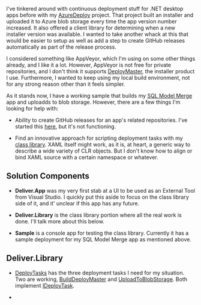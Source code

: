 I've tinkered around with continuous deployment stuff for .NET desktop apps before with my [AzureDeploy](https://github.com/adamosoftware/AzureDeploy) project. That project built an installer and uploaded it to Azure blob storage every time the app version number increased. It also offered a client library for determining when a new installer version was available. I wanted to take another whack at this that would be easier to setup as well as add a step to create GitHub releases automatically as part of the release process.

I considered something like AppVeyor, which I'm using on some other things already, and I like it a lot. However, AppVeyor is not free for private repositories, and I don't think it supports [DeployMaster](https://www.deploymaster.com/), the installer product I use. Furthermore, I wanted to keep using my local build environment, not for any strong reason other than it feels simpler.

As it stands now, I have a working sample that builds my [SQL Model Merge](https://aosoftware.net/Project/SqlModelMerge) app and uploadds to blob storage. However, there are a few things I'm looking for help with:

- Ability to create GitHub releases for an app's related repositories. I've started this [here](https://github.com/adamosoftware/Delivery/blob/master/Delivery.Library/DeployTasks/CreateGitHubRelease.cs), but it's not functioning.

- Find an innovative approach for scripting deployment tasks with my [class library](https://github.com/adamosoftware/Delivery/tree/master/Delivery.Library). XAML itself might work, as it is, at heart, a generic way to describe a wide variety of CLR objects. But I don't know how to align or bind XAML source with a certain namespace or whatever.

## Solution Components

- **Deliver.App** was my very first stab at a UI to be used as an External Tool from Visual Studio. I quickly put this aside to focus on the class library side of it, and it' unclear if this app has any future.

- **Deliver.Library** is the class library portion where all the real work is done. I'll talk more about this below.

- **Sample** is a console app for testing the class library. Currently it has a sample deployment for my SQL Model Merge app as mentioned above.

## Deliver.Library

- [DeployTasks](https://github.com/adamosoftware/Delivery/tree/master/Delivery.Library/DeployTasks) has the three deployment tasks I need for my situation. Two are working, [BuildDeployMaster](https://github.com/adamosoftware/Delivery/blob/master/Delivery.Library/DeployTasks/BuildDeployMaster.cs) and [UploadToBlobStorage](https://github.com/adamosoftware/Delivery/blob/master/Delivery.Library/DeployTasks/UploadToBlobStorage.cs). Both implement [IDeployTask](https://github.com/adamosoftware/Delivery/blob/master/Delivery.Library/Interfaces/IDeployTask.cs).

- 
